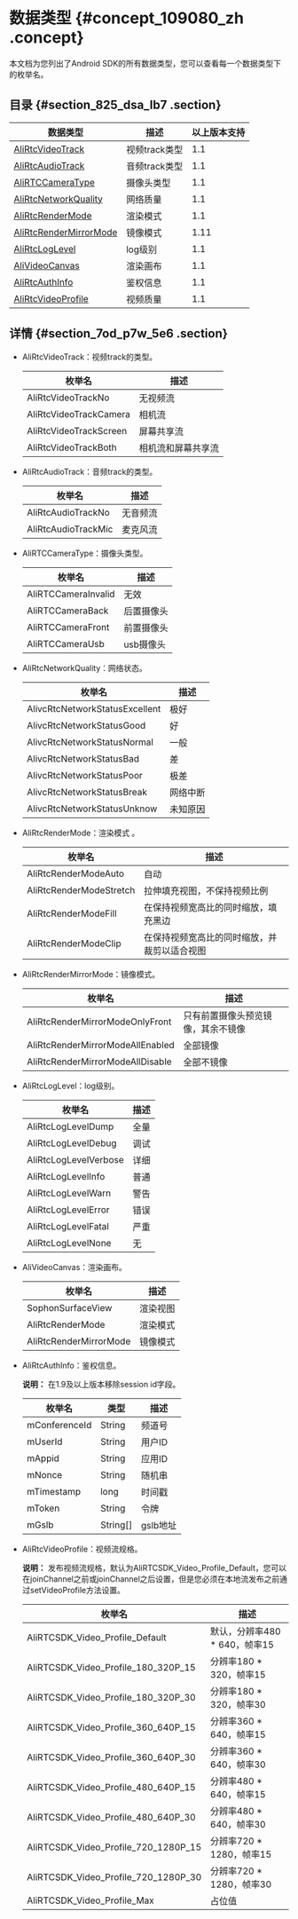 # 数据类型 {#concept_109080_zh .concept}

本文档为您列出了Android SDK的所有数据类型，您可以查看每一个数据类型下的枚举名。

## 目录 {#section_825_dsa_lb7 .section}

|数据类型|描述|以上版本支持|
|----|--|------|
|[AliRtcVideoTrack](#)|视频track类型|1.1|
|[AliRtcAudioTrack](#)|音频track类型|1.1|
|[AliRTCCameraType](#)|摄像头类型|1.1|
|[AliRtcNetworkQuality](#)|网络质量|1.1|
|[AliRtcRenderMode](#)|渲染模式|1.1|
|[AliRtcRenderMirrorMode](#)|镜像模式|1.11|
|[AliRtcLogLevel](#)|log级别|1.1|
|[AliVideoCanvas](#)|渲染画布|1.1|
|[AliRtcAuthInfo](#)|鉴权信息|1.1|
|[AliRtcVideoProfile](#)|视频质量|1.1|

## 详情 {#section_7od_p7w_5e6 .section}

-   AliRtcVideoTrack：视频track的类型。

    |枚举名|描述|
    |---|--|
    |AliRtcVideoTrackNo|无视频流|
    |AliRtcVideoTrackCamera|相机流|
    |AliRtcVideoTrackScreen|屏幕共享流|
    |AliRtcVideoTrackBoth|相机流和屏幕共享流|

-   AliRtcAudioTrack：音频track的类型。

    |枚举名|描述|
    |---|--|
    |AliRtcAudioTrackNo|无音频流|
    |AliRtcAudioTrackMic|麦克风流|

-   AliRTCCameraType：摄像头类型。

    |枚举名|描述|
    |---|--|
    |AliRTCCameraInvalid|无效|
    |AliRTCCameraBack|后置摄像头|
    |AliRTCCameraFront|前置摄像头|
    |AliRTCCameraUsb|usb摄像头|

-   AliRtcNetworkQuality：网络状态。

    |枚举名|描述|
    |---|--|
    |AlivcRtcNetworkStatusExcellent|极好|
    |AlivcRtcNetworkStatusGood|好|
    |AlivcRtcNetworkStatusNormal|一般|
    |AlivcRtcNetworkStatusBad|差|
    |AlivcRtcNetworkStatusPoor|极差|
    |AlivcRtcNetworkStatusBreak|网络中断|
    |AlivcRtcNetworkStatusUnknow|未知原因|

-   AliRtcRenderMode：渲染模式 。

    |枚举名|描述|
    |---|--|
    |AliRtcRenderModeAuto|自动|
    |AliRtcRenderModeStretch|拉伸填充视图，不保持视频比例|
    |AliRtcRenderModeFill|在保持视频宽高比的同时缩放，填充黑边|
    |AliRtcRenderModeClip|在保持视频宽高比的同时缩放，并裁剪以适合视图|

-   AliRtcRenderMirrorMode：镜像模式。

    |枚举名|描述|
    |---|--|
    |AliRtcRenderMirrorModeOnlyFront|只有前置摄像头预览镜像，其余不镜像|
    |AliRtcRenderMirrorModeAllEnabled|全部镜像|
    |AliRtcRenderMirrorModeAllDisable|全部不镜像|

-   AliRtcLogLevel：log级别。

    |枚举名|描述|
    |---|--|
    |AliRtcLogLevelDump|全量|
    |AliRtcLogLevelDebug|调试|
    |AliRtcLogLevelVerbose|详细|
    |AliRtcLogLevelInfo|普通|
    |AliRtcLogLevelWarn|警告|
    |AliRtcLogLevelError|错误|
    |AliRtcLogLevelFatal|严重|
    |AliRtcLogLevelNone|无|

-   AliVideoCanvas：渲染画布。

    |枚举名|描述|
    |---|--|
    |SophonSurfaceView|渲染视图|
    |AliRtcRenderMode|渲染模式|
    |AliRtcRenderMirrorMode|镜像模式|

-   AliRtcAuthInfo：鉴权信息。

    **说明：** 在1.9及以上版本移除session id字段。

    |枚举名|类型|描述|
    |---|--|--|
    |mConferenceId|String|频道号|
    |mUserId|String|用户ID|
    |mAppid|String|应用ID|
    |mNonce|String|随机串|
    |mTimestamp|long|时间戳|
    |mToken|String|令牌|
    |mGslb|String\[\]|gslb地址|

-   AliRtcVideoProfile：视频流规格。

    **说明：** 发布视频流规格，默认为AliRTCSDK\_Video\_Profile\_Default，您可以在joinChannel之前或joinChannel之后设置，但是您必须在本地流发布之前通过setVideoProfile方法设置。

    |枚举名|描述|
    |---|--|
    |AliRTCSDK\_Video\_Profile\_Default|默认，分辨率480 \* 640，帧率15|
    |AliRTCSDK\_Video\_Profile\_180\_320P\_15|分辨率180 \* 320，帧率15|
    |AliRTCSDK\_Video\_Profile\_180\_320P\_30|分辨率180 \* 320，帧率30|
    |AliRTCSDK\_Video\_Profile\_360\_640P\_15|分辨率360 \* 640，帧率15|
    |AliRTCSDK\_Video\_Profile\_360\_640P\_30|分辨率360 \* 640，帧率30|
    |AliRTCSDK\_Video\_Profile\_480\_640P\_15|分辨率480 \* 640，帧率15|
    |AliRTCSDK\_Video\_Profile\_480\_640P\_30|分辨率480 \* 640，帧率30|
    |AliRTCSDK\_Video\_Profile\_720\_1280P\_15|分辨率720 \* 1280，帧率15|
    |AliRTCSDK\_Video\_Profile\_720\_1280P\_30|分辨率720 \* 1280，帧率30|
    |AliRTCSDK\_Video\_Profile\_Max|占位值|


